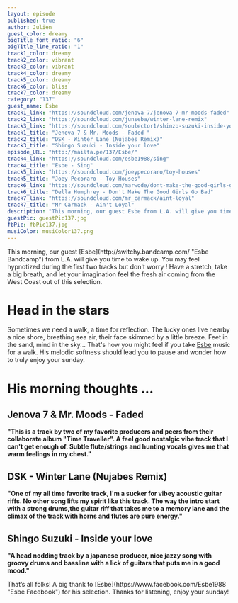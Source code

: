```yaml
---
layout: episode
published: true
author: Julien
guest_color: dreamy
bigTitle_font_ratio: "6"
bigTitle_line_ratio: "1"
track1_color: dreamy
track2_color: vibrant
track3_color: vibrant
track4_color: dreamy
track5_color: dreamy
track6_color: bliss
track7_color: dreamy
category: "137"
guest_name: Esbe
track1_link: "https://soundcloud.com/jenova-7/jenova-7-mr-moods-faded"
track2_link: "https://soundcloud.com/junseba/winter-lane-remix"
track3_link: "https://soundcloud.com/soulector1/shinzo-suzuki-inside-your-love"
track1_title: "Jenova 7 & Mr. Moods - Faded "
track2_title: "DSK - Winter Lane (Nujabes Remix)"
track3_title: "Shingo Suzuki - Inside your love"
episode_URL: "http://mailta.pe/137/Esbe/"
track4_link: "https://soundcloud.com/esbe1988/sing"
track4_title: "Esbe - Sing"
track5_link: "https://soundcloud.com/joeypecoraro/toy-houses"
track5_title: "Joey Pecoraro - Toy Houses"
track6_link: "https://soundcloud.com/marwode/dont-make-the-good-girls-go"
track6_title: "Della Humphrey - Don't Make The Good Girls Go Bad"
track7_link: "https://soundcloud.com/mr_carmack/aint-loyal"
track7_title: "Mr Carmack - Ain't Loyal"
description: "This morning, our guest Esbe from L.A. will give you time to wake up. You may feel hypnotized during the first two tracks but don't worry ! Have a stretch, take a big breath, and let your imagination feel the fresh air coming from the West Coast out of this selection."
guestPic: guestPic137.jpg
fbPic: fbPic137.jpg
musiColor: musiColor137.png
---
```


<p id="introduction">
This morning, our guest [Esbe](http://switchy.bandcamp.com/ "Esbe Bandcamp") from L.A. will give you time to wake up. You may feel hypnotized during the first two tracks but don't worry ! Have a stretch, take a big breath, and let your imagination feel the fresh air coming from the West Coast out of this selection.</p>

# Head in the stars
Sometimes we need a walk, a time for reflection. The lucky ones live nearby a nice shore, breathing sea air, their face skimmed by a little breeze. Feet in the sand, mind in the sky... That's how you might feel if you take [Esbe](https://soundcloud.com/esbe1988 "Esbe Soundcloud") music for a walk. His melodic softness should lead you to pause and wonder how to truly enjoy your sunday.

# His morning thoughts ...

## Jenova 7 & Mr. Moods - Faded
**"**This is a track by two of my favorite producers and peers from their collaborate album **"**Time Traveller**"**. A feel good nostalgic vibe track that I can't get enough of. Subtle flute/strings and hunting vocals gives me that warm feelings in my chest.**"**

## DSK - Winter Lane (Nujabes Remix)
**"**One of my all time favorite track, I'm a sucker for vibey acoustic guitar riffs. No other song lifts my spirit like this track. The way the intro start with a strong drums,the guitar riff that takes me to a memory lane and the climax of the track with horns and flutes are pure energy.**"**

## Shingo Suzuki - Inside your love
**"**A head nodding track by a japanese producer, nice jazzy song with groovy drums and bassline with a lick of guitars that puts me in a good mood.**"**

<p id="outroduction">
That’s all folks! A big thank to [Esbe](https://www.facebook.com/Esbe1988 "Esbe Facebook") for his selection. Thanks for listening, enjoy your sunday!
</p>